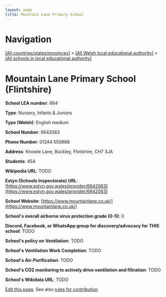 ```yaml
---
layout: page
title: Mountain Lane Primary School
---
```

# Navigation

[[All countries/states/provinces]](../../..) > [[All Welsh local educational authority]](../..) > [[All schools in local educational authority]](..)

# Mountain Lane Primary School (Flintshire)

**School LEA number**: 664

**Type**: Nursery, Infants & Juniors

**Type (Welsh)**: English medium

**School Number**: 6642063

**Phone Number**: 01244 550688

**Address**: Knowle Lane, Buckley, Flintshire, CH7 3JA

**Students**: 454

**Wikipedia URL**: TODO

**Estyn (Schools Inspectorate) URL**: [https://www.estyn.gov.wales/provider/6642063](https://www.estyn.gov.wales/provider/6642063)

**School Website**: [https://www.mountainlane.co.uk/](https://www.mountainlane.co.uk/)

**School's overall airborne virus protection grade (0-5)**: 0

**Discord, Facebook, or WhatsApp group for discovery/advocacy for THIS school**: TODO

**School's policy on Ventilation**: TODO

**School's Ventilation Work Completion**: TODO

**School's Air-Purification**: TODO

**School's CO2 monitoring to actively drive ventilation and filtration**: TODO

**School's Wikidata URL**: TODO




[Edit this page](https://github.com/ventilate-schools/Wales/edit/prif/./Flintshire/Mountain_Lane_Primary_School.md). See also [rules for contribution](../../../contribution-rules/)